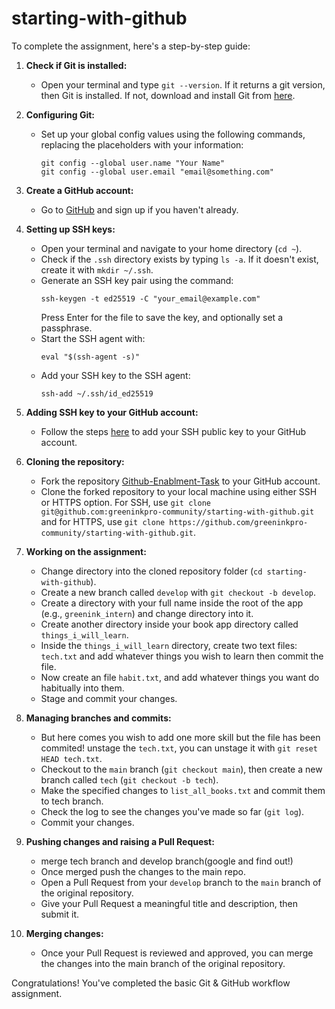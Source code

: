 # starting-with-github
To complete the assignment, here's a step-by-step guide:

1. **Check if Git is installed:**
   - Open your terminal and type `git --version`. If it returns a git version, then Git is installed. If not, download and install Git from [here](https://git-scm.com/downloads).

2. **Configuring Git:**
   - Set up your global config values using the following commands, replacing the placeholders with your information:
     ```
     git config --global user.name "Your Name"
     git config --global user.email "email@something.com"
     ```

3. **Create a GitHub account:**
   - Go to [GitHub](https://github.com/) and sign up if you haven't already.

4. **Setting up SSH keys:**
   - Open your terminal and navigate to your home directory (`cd ~`).
   - Check if the `.ssh` directory exists by typing `ls -a`. If it doesn't exist, create it with `mkdir ~/.ssh`.
   - Generate an SSH key pair using the command:
     ```
     ssh-keygen -t ed25519 -C "your_email@example.com"
     ```
     Press Enter for the file to save the key, and optionally set a passphrase.
   - Start the SSH agent with:
     ```
     eval "$(ssh-agent -s)"
     ```
   - Add your SSH key to the SSH agent:
     ```
     ssh-add ~/.ssh/id_ed25519
     ```

5. **Adding SSH key to your GitHub account:**
   - Follow the steps [here](https://docs.github.com/en/enterprise-server@3.1/authentication/connecting-to-github-with-ssh/adding-a-new-ssh-key-to-your-github-account) to add your SSH public key to your GitHub account.

6. **Cloning the repository:**
   - Fork the repository [Github-Enablment-Task](https://github.com/greeninkpro-community/starting-with-github) to your GitHub account.
   - Clone the forked repository to your local machine using either SSH or HTTPS option. For SSH, use `git clone git@github.com:greeninkpro-community/starting-with-github.git` and for HTTPS, use `git clone https://github.com/greeninkpro-community/starting-with-github.git`.

7. **Working on the assignment:**
   - Change directory into the cloned repository folder (`cd starting-with-github`).
   - Create a new branch called `develop` with `git checkout -b develop`.
   - Create a directory with your full name inside the root of the app (e.g., `greenink_intern`) and change directory into it.
   - Create another directory inside your book app directory called `things_i_will_learn`.
   - Inside the `things_i_will_learn` directory, create two text files: `tech.txt` and add whatever things you wish to learn then commit the file.
   - Now create an file `habit.txt`, and add whatever things you want do habitually into them.
   - Stage and commit your changes.

8. **Managing branches and commits:**
   - But here comes you wish to add one more skill but the file has been commited! unstage the `tech.txt`, you can unstage it with `git reset HEAD tech.txt`.
   - Checkout to the `main` branch (`git checkout main`), then create a new branch called `tech` (`git checkout -b tech`).
   - Make the specified changes to `list_all_books.txt` and commit them to tech branch.
   - Check the log to see the changes you've made so far (`git log`).
   - Commit your changes.

9. **Pushing changes and raising a Pull Request:**
   - merge tech branch and develop branch(google and find out!)
   - Once merged push the changes to the main repo.
   - Open a Pull Request from your `develop` branch to the `main` branch of the original repository.
   - Give your Pull Request a meaningful title and description, then submit it.

10. **Merging changes:**
    - Once your Pull Request is reviewed and approved, you can merge the changes into the main branch of the original repository.

Congratulations! You've completed the basic Git & GitHub workflow assignment.
